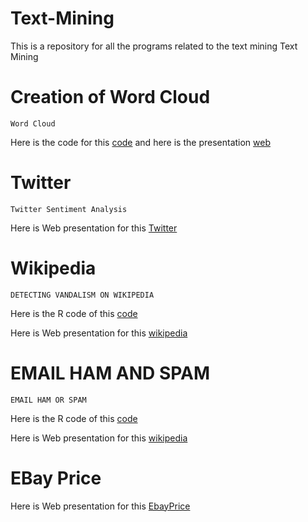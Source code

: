 # Text-Mining
This is a repository for all the programs related to the text mining
Text Mining 
# Creation of Word Cloud #
~~~
Word Cloud
~~~
Here is the code for this <a href="https://github.com/anilcs13m/Text-Mining/blob/master/word_cloud/TextMining.R/" target="_blank">code</a>
and here is the presentation <a href="https://rpubs.com/anilcs13m/126406" target="_blank">web</a>

# Twitter #

~~~
Twitter Sentiment Analysis
~~~
Here is Web presentation for this <a href="https://rpubs.com/anilcs13m/126346" target="_blank">Twitter</a>

# Wikipedia #
~~~
DETECTING VANDALISM ON WIKIPEDIA
~~~
Here is the R code of this <a href="https://github.com/anilcs13m/Text-Mining/blob/master/Wikipeadia/vandalism_wiki.R/" target="_blank">code</a>

Here is Web presentation for this <a href="http://rpubs.com/anilcs13m/127279" target="_blank">wikipedia</a>

# EMAIL HAM AND SPAM #
~~~
EMAIL HAM OR SPAM
~~~
Here is the R code of this <a href="https://github.com/anilcs13m/Text-Mining/blob/master/Email_Spam_Ham/spam_ham.R/" target="_blank">code</a>

Here is Web presentation for this <a href="https://rpubs.com/anilcs13m/126170" target="_blank">wikipedia</a>

# EBay Price #

Here is Web presentation for this <a href="https://rpubs.com/anilcs13m/127344" target="_blank">EbayPrice</a>


